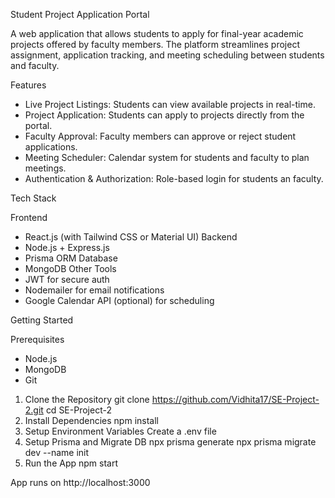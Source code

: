  Student Project Application Portal
 
A web application that allows students to apply for final-year academic projects offered by faculty members. The platform streamlines project assignment, application tracking, and meeting scheduling between students and faculty.

 Features
 
*  Live Project Listings: Students can view available projects in real-time.
*  Project Application: Students can apply to projects directly from the portal.
*  Faculty Approval: Faculty members can approve or reject student applications.
*  Meeting Scheduler: Calendar system for students and faculty to plan meetings.
*  Authentication & Authorization: Role-based login for students an faculty.

 Tech Stack
 
Frontend
* React.js (with Tailwind CSS or Material UI)
Backend
* Node.js + Express.js
* Prisma ORM
Database
* MongoDB
Other Tools
* JWT for secure auth
* Nodemailer for email notifications
* Google Calendar API (optional) for scheduling

 Getting Started
 
Prerequisites
* Node.js
* MongoDB
* Git
1. Clone the Repository
git clone https://github.com/Vidhita17/SE-Project-2.git
cd SE-Project-2
2. Install Dependencies
npm install
3. Setup Environment Variables
Create a .env file
4. Setup Prisma and Migrate DB
npx prisma generate
npx prisma migrate dev --name init
5. Run the App
npm start

App runs on http://localhost:3000 



